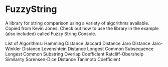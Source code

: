# FuzzyString
A library for string comparison using a variety of algorithms available. Copied from Kevin Jones.
Check out how to use the library in the example (also included) called Fuzzy String Console.

List of Algorithms:
Hamming Distance
Jaccard Distance
Jaro Distance
Jaro-Winkler Distance
Levenshtein Distance
Longest Common Subsequence
Longest Common Substring
Overlap Coefficient
Ratcliff-Obershelp Similarity
Sorensen-Dice Distance
Tanimoto Coefficient
